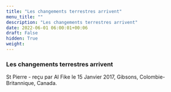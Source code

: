 ```yaml
---
title: "Les changements terrestres arrivent"
menu_title: ""
description: "Les changements terrestres arrivent"
date: 2022-06-01 06:00:01+00:06
draft: False
hidden: True
weight:
---
```

### Les changements terrestres arrivent

St Pierre - reçu par Al Fike le 15 Janvier 2017, Gibsons, Colombie-Britannique, Canada.



